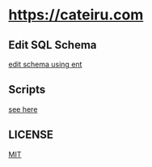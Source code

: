 # https://cateiru.com

## Edit SQL Schema

[edit schema using ent](./ent/schema)

## Scripts

[see here](./docs/scripts.md)

## LICENSE

[MIT](./LICENSE)
